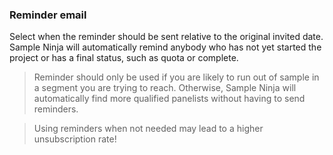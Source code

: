 ### Reminder email

Select when the reminder should be sent relative to the original invited date. Sample Ninja will automatically remind anybody who has not yet started the project or has a final status, such as quota or complete.

> Reminder should only be used if you are likely to run out of sample in a segment you are trying to reach. Otherwise, Sample Ninja will automatically find more qualified panelists without having to send reminders.

> Using reminders when not needed may lead to a higher unsubscription rate!
